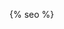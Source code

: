 <head>
  <meta charset="utf-8" />
  <meta http-equiv="X-UA-Compatible" content="IE=edge" />
  <meta name="viewport" content="width=device-width, initial-scale=1" />

  <!-- <link rel="shortcut icon" href="{{ site.github.url }}/assets/icon/logo.svg"> -->

  <title id="title">{{ site.title }}</title>
  
  <!-- <link rel="stylesheet" href="{{ site.github.url }}/assets/css/main.css" />-->
  <link rel="stylesheet" href="/development/vendor/tailwind.css">
  
  <script src="https://aframe.io/releases/1.3.0/aframe.min.js"></script>

  {% seo %}
  
</head>
